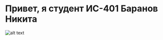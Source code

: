 # Привет, я студент ИС-401 Баранов Никита #
![alt text](https://sun9-28.userapi.com/impg/JxAGG0PF92ia415CRPlwE38ZETEw7rGMuBnArw/1dOyZ6x0p58.jpg?size=1696x1695&quality=95&sign=51f71a822d93f47ab612f5a8a9aa1942&type=album)

